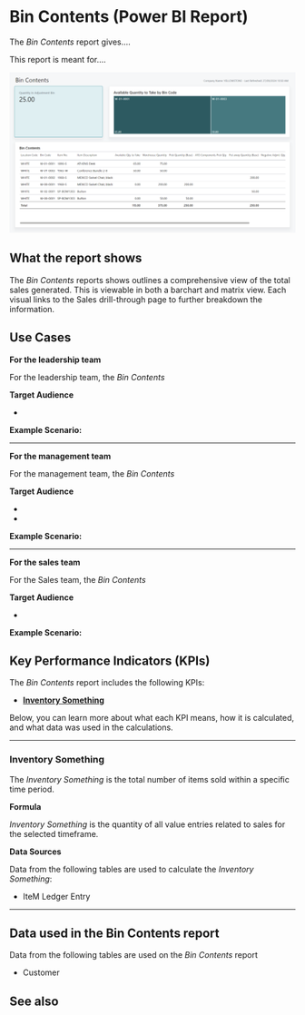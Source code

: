 # Bin Contents (Power BI Report)

The _Bin Contents_ report gives....

This report is meant for....

![Bin Contents](/business-central/media/inventory/bin-contents.png "Bin Contents - Screenshot")

## What the report shows

The *Bin Contents* reports shows outlines a comprehensive view of the total sales generated. This is viewable in both a barchart and matrix view. Each visual links to the Sales drill-through page to further breakdown the information.


## Use Cases

**For the leadership team**

For the leadership team, the *Bin Contents* 

**Target Audience**

- 

**Example Scenario:** 

---

**For the management team**

For the management team, the *Bin Contents*

**Target Audience**

- 
- 

**Example Scenario:** 

---

**For the sales team**

For the Sales team, the *Bin Contents*  

**Target Audience**

- 

**Example Scenario:** 

## Key Performance Indicators (KPIs)

The _Bin Contents_ report includes the following KPIs:

- [**Inventory Something**](#)

Below, you can learn more about what each KPI means, how it is calculated, and what data was used in the calculations.

---
### Inventory Something

The *Inventory Something* is the total number of items sold within a specific time period.

**Formula**  

*Inventory Something* is the quantity of all value entries related to sales for the selected timeframe.

**Data Sources**

Data from the following tables are used to calculate the *Inventory Something*:
- IteM Ledger Entry

---
## Data used in the Bin Contents report

Data from the following tables are used on the *Bin Contents* report
- Customer


## See also